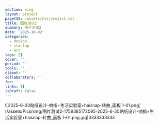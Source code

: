 ```yaml
---
section: xing
layout: project
pageCSS: /assets/Css/project.css
title: 图片测试2
summary: 图片测试2
date: '2025-10-02'
categories:
  - design
  - startup
  - art
tags: []
cover: ''
period: ''
tools: ''
client: ''
collaborators: ''
fee: ''
links: []
isDraft: false
---
```


![2025-6-30贴纸设计-响指+生活实验室+haisnap-转曲_画板 1-01.png](/assets/Pics/xing/图片测试2-1759385172095-2025-6-30贴纸设计-响指+生活实验室+haisnap-转曲_画板 1-01.png.jpg)3333333333